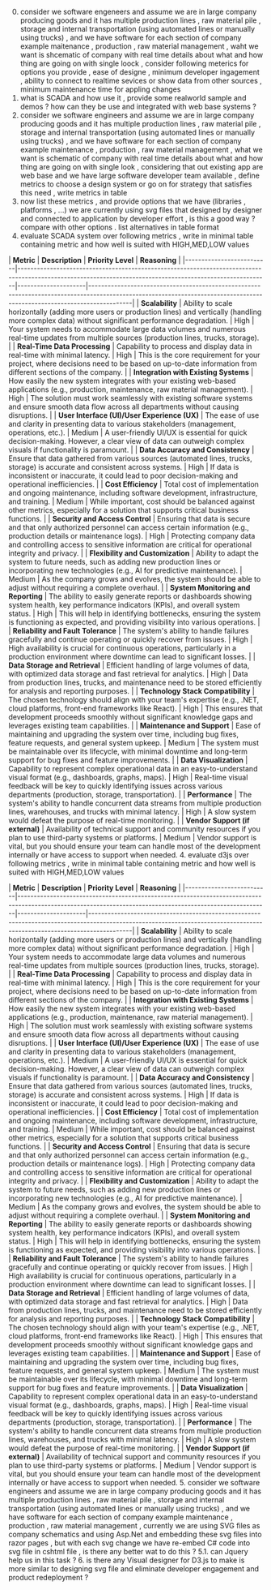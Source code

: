 0. consider we software engeneers and assume we are in large company producing goods and it has multiple production lines , raw material pile , storage and internal transportation (using automated lines or manually using trucks) , and we have software for each section of company example maitenance , production , raw material management , waht we want is shcematic of company with real time details about what and how thing are going on with single loock , consider following meterics for options you provide , ease of designe , minimum developer ingagement , ability to connect to realtime sevices or show data from other sources , minimum maintenance time for appling changes
1. what is SCADA and how use it , provide some realworld sample and demos ? how can they be use and integrated with web base systems ?
2. consider we software engineers and assume we are in large company producing goods and it has multiple production lines , raw material pile , storage and internal transportation (using automated lines or manually using trucks) , and we have software for each section of company example maintenance , production , raw material management , what we want is schematic of company with real time details about what and how thing are going on with single look , considering that out existing app are web base and we have large software developer team available , define metrics to choose a design system or go on for strategy that satisfies this need , write metrics in table 
2. now list these metrics , and provide options that we have (libraries , platforms , ...) we are currently using svg files that designed by designer and connected to application by developer effort , is this a good way ? compare with other options . list alternatives in table format 
3. evaluate SCADA system over following metrics , write in minimal table containing metric and how well is suited with HIGH,MED,LOW  values 

| **Metric** | **Description** | **Priority Level** | **Reasoning** | |--------------------------|-----------------------------------------------------------------------------------------------------------------------------------------------------------|---------------------|-------------------------------------------------------------------------------------------------------------------------------------------------------------------------| | **Scalability** | Ability to scale horizontally (adding more users or production lines) and vertically (handling more complex data) without significant performance degradation. | High | Your system needs to accommodate large data volumes and numerous real-time updates from multiple sources (production lines, trucks, storage). | | **Real-Time Data Processing** | Capability to process and display data in real-time with minimal latency. | High | This is the core requirement for your project, where decisions need to be based on up-to-date information from different sections of the company. | | **Integration with Existing Systems** | How easily the new system integrates with your existing web-based applications (e.g., production, maintenance, raw material management). | High | The solution must work seamlessly with existing software systems and ensure smooth data flow across all departments without causing disruptions. | | **User Interface (UI)/User Experience (UX)** | The ease of use and clarity in presenting data to various stakeholders (management, operations, etc.). | Medium | A user-friendly UI/UX is essential for quick decision-making. However, a clear view of data can outweigh complex visuals if functionality is paramount. | | **Data Accuracy and Consistency** | Ensure that data gathered from various sources (automated lines, trucks, storage) is accurate and consistent across systems. | High | If data is inconsistent or inaccurate, it could lead to poor decision-making and operational inefficiencies. | | **Cost Efficiency** | Total cost of implementation and ongoing maintenance, including software development, infrastructure, and training. | Medium | While important, cost should be balanced against other metrics, especially for a solution that supports critical business functions. | | **Security and Access Control** | Ensuring that data is secure and that only authorized personnel can access certain information (e.g., production details or maintenance logs). | High | Protecting company data and controlling access to sensitive information are critical for operational integrity and privacy. | | **Flexibility and Customization** | Ability to adapt the system to future needs, such as adding new production lines or incorporating new technologies (e.g., AI for predictive maintenance). | Medium | As the company grows and evolves, the system should be able to adjust without requiring a complete overhaul. | | **System Monitoring and Reporting** | The ability to easily generate reports or dashboards showing system health, key performance indicators (KPIs), and overall system status. | High | This will help in identifying bottlenecks, ensuring the system is functioning as expected, and providing visibility into various operations. | | **Reliability and Fault Tolerance** | The system's ability to handle failures gracefully and continue operating or quickly recover from issues. | High | High availability is crucial for continuous operations, particularly in a production environment where downtime can lead to significant losses. | | **Data Storage and Retrieval** | Efficient handling of large volumes of data, with optimized data storage and fast retrieval for analytics. | High | Data from production lines, trucks, and maintenance need to be stored efficiently for analysis and reporting purposes. | | **Technology Stack Compatibility** | The chosen technology should align with your team's expertise (e.g., .NET, cloud platforms, front-end frameworks like React). | High | This ensures that development proceeds smoothly without significant knowledge gaps and leverages existing team capabilities. | | **Maintenance and Support** | Ease of maintaining and upgrading the system over time, including bug fixes, feature requests, and general system upkeep. | Medium | The system must be maintainable over its lifecycle, with minimal downtime and long-term support for bug fixes and feature improvements. | | **Data Visualization** | Capability to represent complex operational data in an easy-to-understand visual format (e.g., dashboards, graphs, maps). | High | Real-time visual feedback will be key to quickly identifying issues across various departments (production, storage, transportation). | | **Performance** | The system's ability to handle concurrent data streams from multiple production lines, warehouses, and trucks with minimal latency. | High | A slow system would defeat the purpose of real-time monitoring. | | **Vendor Support (if external)** | Availability of technical support and community resources if you plan to use third-party systems or platforms. | Medium | Vendor support is vital, but you should ensure your team can handle most of the development internally or have access to support when needed.
4. evaluate d3js over following metrics , write in minimal table containing metric and how well is suited with HIGH,MED,LOW  values 

| **Metric** | **Description** | **Priority Level** | **Reasoning** | |--------------------------|-----------------------------------------------------------------------------------------------------------------------------------------------------------|---------------------|-------------------------------------------------------------------------------------------------------------------------------------------------------------------------| | **Scalability** | Ability to scale horizontally (adding more users or production lines) and vertically (handling more complex data) without significant performance degradation. | High | Your system needs to accommodate large data volumes and numerous real-time updates from multiple sources (production lines, trucks, storage). | | **Real-Time Data Processing** | Capability to process and display data in real-time with minimal latency. | High | This is the core requirement for your project, where decisions need to be based on up-to-date information from different sections of the company. | | **Integration with Existing Systems** | How easily the new system integrates with your existing web-based applications (e.g., production, maintenance, raw material management). | High | The solution must work seamlessly with existing software systems and ensure smooth data flow across all departments without causing disruptions. | | **User Interface (UI)/User Experience (UX)** | The ease of use and clarity in presenting data to various stakeholders (management, operations, etc.). | Medium | A user-friendly UI/UX is essential for quick decision-making. However, a clear view of data can outweigh complex visuals if functionality is paramount. | | **Data Accuracy and Consistency** | Ensure that data gathered from various sources (automated lines, trucks, storage) is accurate and consistent across systems. | High | If data is inconsistent or inaccurate, it could lead to poor decision-making and operational inefficiencies. | | **Cost Efficiency** | Total cost of implementation and ongoing maintenance, including software development, infrastructure, and training. | Medium | While important, cost should be balanced against other metrics, especially for a solution that supports critical business functions. | | **Security and Access Control** | Ensuring that data is secure and that only authorized personnel can access certain information (e.g., production details or maintenance logs). | High | Protecting company data and controlling access to sensitive information are critical for operational integrity and privacy. | | **Flexibility and Customization** | Ability to adapt the system to future needs, such as adding new production lines or incorporating new technologies (e.g., AI for predictive maintenance). | Medium | As the company grows and evolves, the system should be able to adjust without requiring a complete overhaul. | | **System Monitoring and Reporting** | The ability to easily generate reports or dashboards showing system health, key performance indicators (KPIs), and overall system status. | High | This will help in identifying bottlenecks, ensuring the system is functioning as expected, and providing visibility into various operations. | | **Reliability and Fault Tolerance** | The system's ability to handle failures gracefully and continue operating or quickly recover from issues. | High | High availability is crucial for continuous operations, particularly in a production environment where downtime can lead to significant losses. | | **Data Storage and Retrieval** | Efficient handling of large volumes of data, with optimized data storage and fast retrieval for analytics. | High | Data from production lines, trucks, and maintenance need to be stored efficiently for analysis and reporting purposes. | | **Technology Stack Compatibility** | The chosen technology should align with your team's expertise (e.g., .NET, cloud platforms, front-end frameworks like React). | High | This ensures that development proceeds smoothly without significant knowledge gaps and leverages existing team capabilities. | | **Maintenance and Support** | Ease of maintaining and upgrading the system over time, including bug fixes, feature requests, and general system upkeep. | Medium | The system must be maintainable over its lifecycle, with minimal downtime and long-term support for bug fixes and feature improvements. | | **Data Visualization** | Capability to represent complex operational data in an easy-to-understand visual format (e.g., dashboards, graphs, maps). | High | Real-time visual feedback will be key to quickly identifying issues across various departments (production, storage, transportation). | | **Performance** | The system's ability to handle concurrent data streams from multiple production lines, warehouses, and trucks with minimal latency. | High | A slow system would defeat the purpose of real-time monitoring. | | **Vendor Support (if external)** | Availability of technical support and community resources if you plan to use third-party systems or platforms. | Medium | Vendor support is vital, but you should ensure your team can handle most of the development internally or have access to support when needed.
5. consider we software engineers and assume we are in large company producing goods and it has multiple production lines , raw material pile , storage and internal transportation (using automated lines or manually using trucks) , and we have software for each section of company example maintenance , production , raw material management , currently we are using SVG files as company schematics and using Asp.Net and embedding these svg files into razor pages , but with each svg change we have re-embed C# code into svg file in cshtml file , is there any better wat to do this ? 
5.1. can Jquery help us in this task ? 
6. is there any Visual designer for D3.js  to make is more similar to designing svg file and eliminate developer engagement and product redeployment ?